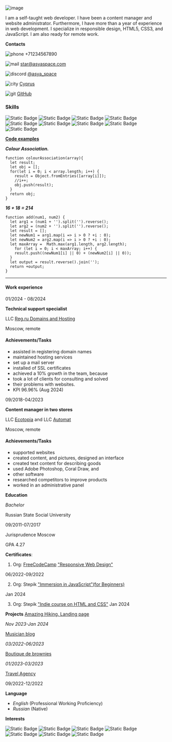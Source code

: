 ![image](https://github.com/user-attachments/assets/2f4d7da8-282b-4cf7-8dc5-88f4bfed24a2)

<p>I am a self-taught web developer. I have been a content manager and website administrator. Furthermore, I have more than a year of experience in web development. I specialize in responsible design, HTML5, CSS3, and JavaScript. I am also ready for remote work.</p>

**Contacts**

![phone](https://i.ibb.co/7kfrfVY/phone-call.png "call") +71234567890

![mail](https://i.ibb.co/3pNmX6x/mail.png "gmail") [star@asyaspace.com](https://mail.google.com/mail/u/0/#inbox)

![discord](https://i.ibb.co/KxW3LDR/discord.png "discord") [@asya_space](https://discord.com/)

![city](https://i.ibb.co/thb2xR5/skyline.png "city") [Cyprus](https://g.co/kgs/HbPgoG8)

![git](https://i.ibb.co/Z84rSKX/github.png "git") [GitHub](https://github.com/asya-space)
### Skills
 
![Static Badge](https://img.shields.io/badge/HTML-F08D30?style=flat-square) ![Static Badge](https://img.shields.io/badge/CSS-4BAAF0?style=flat-square) ![Static Badge](https://img.shields.io/badge/FIGMA-D572FD?style=flat-square) ![Static Badge](https://img.shields.io/badge/SASS-F681B8?style=flat-square) ![Static Badge](https://img.shields.io/badge/GIT-0A0103?style=flat-square) ![Static Badge](https://img.shields.io/badge/GULP-E61E1E?style=flat-square) ![Static Badge](https://img.shields.io/badge/WCAG2.0-4200FF?style=flat-square) ![Static Badge](https://img.shields.io/badge/JS-FEFE0D?style=flat-square) ![Static Badge](https://img.shields.io/badge/Tailwind-90B2FB?style=flat-square)

**[Code examples](https://www.codewars.com/users/AsyaSpace/completed_solutions)**

_**Colour Association.**_ 
```
function colourAssociation(array){
  let result;
  let obj = [];
  for(let i = 0; i < array.length; i++) {
    result = Object.fromEntries([array[i]]);
    //i++;
    obj.push(result);
  }
  return obj;
}
```
_**16 + 18 = 214**_
```
function add(num1, num2) {
  let arg1 = (num1 + '').split('').reverse();
  let arg2 = (num2 + '').split('').reverse();
  let result = [];
  let newNum1 = arg1.map(i => i > 0 ? +i : 0);
  let newNum2 = arg2.map(i => i > 0 ? +i : 0);
  let maxArray =  Math.max(arg1.length, arg2.length);
    for (let i = 0; i < maxArray; i++) {
    result.push((newNum1[i] || 0) + (newNum2[i] || 0));
  }
  let output = result.reverse().join('');
  return +output;
}
```
___
#### Work experience

01/2024 - 08/2024

**Technical support specialist**

LLC [Reg.ru Domains and Hosting](https://www.reg.ru/)

Moscow, remote
#### Achievements/Tasks
+ assisted in registering domain names
+ maintained hosting services
+ set up a mail server
+ installed of SSL certificates
+ achieved a 10% growth in the team, because
+ took a lot of clients for consulting and solved
+ their problems with websites.
+ KPI 96.96% (Aug 2024)

09/2018-04/2023

**Content manager in two stores**

LLC [Ecotopia](https://ecotopia.ru/) and LLC [Automat](https://www.abtomat.ru/)

Moscow, remote
#### Achievements/Tasks
+ supported websites
+ created content, and pictures, designed an interface
+ created text content for describing goods
+ used Adobe Photoshop, Coral Draw, and
+ other software
+ researched competitors to improve products
+ worked in an administrative panel

**Education**

_Bachelor_

Russian State Social University

09/2011-07/2017 

Jurisprudence Moscow

GPA 4.27

**Certificates**:

 1. Org: [FreeCodeCamp](https://www.freecodecamp.org/)
["Responsive Web Design"](https://www.freecodecamp.org/certification/AsyaLebedeva/responsive-web-design)

06/2022-09/2022

2. Org: Stepik
["Immersion in JavaScript"(for Beginners)](https://stepik.org/cert/2331310?lang=en)

Jan 2024

3. Org: Stepik
["Indie course on HTML and CSS"](https://stepik.org/cert/2327593?lang=en)
Jan 2024

**Projects**
[Amazing Hiking. Landing page](https://github.com/asya-space/amazing-hiking)

_Nov 2023-Jan 2024_

[Musician blog](https://github.com/asya-space/musician-blog)

_03/2022-06/2023_

[Boutique de brownies](https://github.com/asya-space/Boutique-de-brownies)

_01/2023-03/2023_

[Travel Agency](https://github.com/asya-space/bon-voyage)

09/2022-12/2022

**Language**
+ _English_ (Professional Working Proficiency)
+ _Russian_ (Native)

**Interests**

![Static Badge](https://img.shields.io/badge/Electronic%20music-F9401B?style=flat-square) ![Static Badge](https://img.shields.io/badge/IT-FC9E3A?style=flat-square) ![Static Badge](https://img.shields.io/badge/Fitness-FAF31A?style=flat-square) ![Static Badge](https://img.shields.io/badge/Reading%20books-12D32F?style=flat-square) ![Static Badge](https://img.shields.io/badge/Languages-39CDEE?style=flat-square) ![Static Badge](https://img.shields.io/badge/Ecology-396DEE?style=flat-square) ![Static Badge](https://img.shields.io/badge/Mental%20healthy-CD39EE?style=flat-square)
